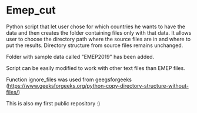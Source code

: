 # Emep_cut
Python script that let user chose for which countries he wants to have the data and then creates the folder containing files only with that data. It
allows user to choose the directory path where the source files are in and where to put the results. Directory structure from source files remains
unchanged. 

Folder with sample data called "EMEP2019" has been added. 

Script can be easily modified to work with other text files than EMEP files. 

Function ignore_files was used from geegsforgeeks (https://www.geeksforgeeks.org/python-copy-directory-structure-without-files/)

This is also my first public repository :)
